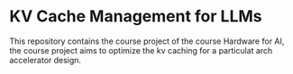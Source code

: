 # KV Cache Management for LLMs
This repository contains the course project of the course Hardware for AI, the course project aims to optimize the kv caching for a particulat arch accelerator design.
